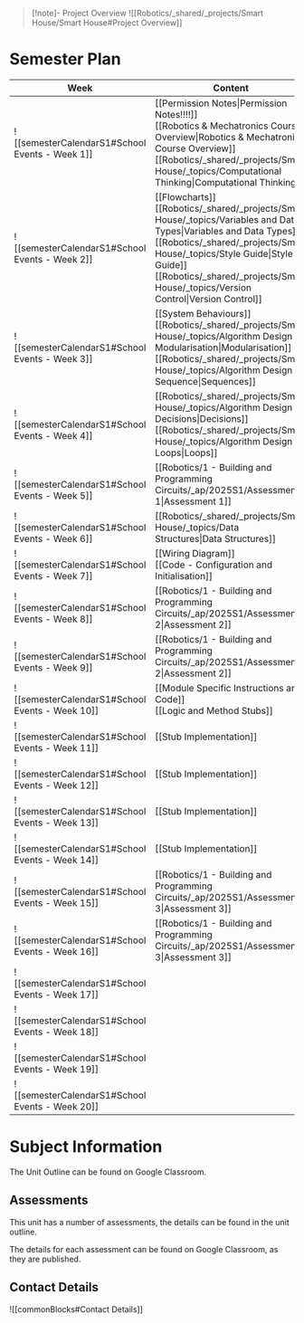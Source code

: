 
> [!note]- Project Overview
> ![[Robotics/_shared/_projects/Smart House/Smart House#Project Overview]]


# Semester Plan


| Week                                            | Content                                                                                                                                                                                                                                                                                           | Submissions                                                                                          |
| ----------------------------------------------- | ------------------------------------------------------------------------------------------------------------------------------------------------------------------------------------------------------------------------------------------------------------------------------------------------- | ---------------------------------------------------------------------------------------------------- |
| ![[semesterCalendarS1#School Events - Week 1]]  | [[Permission Notes\|Permission Notes!!!!]]<br>[[Robotics & Mechatronics Course Overview\|Robotics & Mechatronics Course Overview]]<br>[[Robotics/_shared/_projects/Smart House/_topics/Computational Thinking\|Computational Thinking]]                                                           |                                                                                                      |
| ![[semesterCalendarS1#School Events - Week 2]]  | [[Flowcharts]]<br>[[Robotics/_shared/_projects/Smart House/_topics/Variables and Data Types\|Variables and Data Types]]<br>[[Robotics/_shared/_projects/Smart House/_topics/Style Guide\|Style Guide]]<br>[[Robotics/_shared/_projects/Smart House/_topics/Version Control\|Version Control]]<br> |                                                                                                      |
| ![[semesterCalendarS1#School Events - Week 3]]  | [[System Behaviours]]<br>[[Robotics/_shared/_projects/Smart House/_topics/Algorithm Design - Modularisation\|Modularisation]]<br>[[Robotics/_shared/_projects/Smart House/_topics/Algorithm Design - Sequence\|Sequences]]                                                                        |                                                                                                      |
| ![[semesterCalendarS1#School Events - Week 4]]  | [[Robotics/_shared/_projects/Smart House/_topics/Algorithm Design - Decisions\|Decisions]]<br>[[Robotics/_shared/_projects/Smart House/_topics/Algorithm Design - Loops\|Loops]]                                                                                                                  |                                                                                                      |
| ![[semesterCalendarS1#School Events - Week 5]]  | [[Robotics/1 - Building and Programming Circuits/_ap/2025S1/Assessment 1\|Assessment 1]]                                                                                                                                                                                                          | [[Robotics/1 - Building and Programming Circuits/_ap/2025S1/Assessment 1\|Assessment 1 Due Friday]]  |
| ![[semesterCalendarS1#School Events - Week 6]]  | [[Robotics/_shared/_projects/Smart House/_topics/Data Structures\|Data Structures]]                                                                                                                                                                                                               |                                                                                                      |
| ![[semesterCalendarS1#School Events - Week 7]]  | [[Wiring Diagram]]<br>[[Code - Configuration and Initialisation]]<br>                                                                                                                                                                                                                             |                                                                                                      |
| ![[semesterCalendarS1#School Events - Week 8]]  | [[Robotics/1 - Building and Programming Circuits/_ap/2025S1/Assessment 2\|Assessment 2]]                                                                                                                                                                                                          |                                                                                                      |
| ![[semesterCalendarS1#School Events - Week 9]]  | [[Robotics/1 - Building and Programming Circuits/_ap/2025S1/Assessment 2\|Assessment 2]]                                                                                                                                                                                                          | [[Robotics/1 - Building and Programming Circuits/_ap/2025S1/Assessment 2\|Assessment 2 Due Friday]]  |
| ![[semesterCalendarS1#School Events - Week 10]] | [[Module Specific Instructions and Code]]<br>[[Logic and Method Stubs]]                                                                                                                                                                                                                           |                                                                                                      |
| ![[semesterCalendarS1#School Events - Week 11]] | [[Stub Implementation]]                                                                                                                                                                                                                                                                           |                                                                                                      |
| ![[semesterCalendarS1#School Events - Week 12]] | [[Stub Implementation]]                                                                                                                                                                                                                                                                           |                                                                                                      |
| ![[semesterCalendarS1#School Events - Week 13]] | [[Stub Implementation]]                                                                                                                                                                                                                                                                           |                                                                                                      |
| ![[semesterCalendarS1#School Events - Week 14]] | [[Stub Implementation]]                                                                                                                                                                                                                                                                           |                                                                                                      |
| ![[semesterCalendarS1#School Events - Week 15]] | [[Robotics/1 - Building and Programming Circuits/_ap/2025S1/Assessment 3\|Assessment 3]]                                                                                                                                                                                                          |                                                                                                      |
| ![[semesterCalendarS1#School Events - Week 16]] | [[Robotics/1 - Building and Programming Circuits/_ap/2025S1/Assessment 3\|Assessment 3]]                                                                                                                                                                                                          | [[Robotics/1 - Building and Programming Circuits/_ap/2025S1/Assessment 3\|Assessment 3 Due Friday ]] |
| ![[semesterCalendarS1#School Events - Week 17]] |                                                                                                                                                                                                                                                                                                   |                                                                                                      |
| ![[semesterCalendarS1#School Events - Week 18]] |                                                                                                                                                                                                                                                                                                   |                                                                                                      |
| ![[semesterCalendarS1#School Events - Week 19]] |                                                                                                                                                                                                                                                                                                   |                                                                                                      |
| ![[semesterCalendarS1#School Events - Week 20]] |                                                                                                                                                                                                                                                                                                   |                                                                                                      |

# Subject Information

The Unit Outline can be found on Google Classroom.

## Assessments

This unit has a number of assessments, the details can be found in the unit outline.

The details for each assessment can be found on Google Classroom, as they are published.

## Contact Details

![[commonBlocks#Contact Details]]
